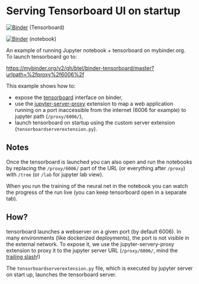 # Serving Tensorboard UI on startup

[![Binder](https://mybinder.org/badge_logo.svg)](https://mybinder.org/v2/gh/binder-examples/tensorboard/master?urlpath=%2fproxy%2f6006%2f) (Tensorboard)

[![Binder](https://mybinder.org/badge_logo.svg)](https://mybinder.org/v2/gh/binder-examples/tensorboard/master?filepath=train_model.ipynb) (notebook)

An example of running Jupyter notebook + tensorboard on mybinder.org. To launch tensorboard go to:

https://mybinder.org/v2/gh/btel/binder-tensorboard/master?urlpath=%2fproxy%2f6006%2f

This example shows how to:

* expose the [tensorboard](https://www.tensorflow.org/tensorboard/) interface on
  binder,
* use the
  [jupyter-server-proxy](https://github.com/jupyterhub/jupyter-server-proxy)
  extension to map a web application running on a port inaccessible from the
  internet (6006 for example) to jupyter path (`/proxy/6006/`),
* launch tensorboard on startup using the custom server extension
  (`tensorboardserverextension.py`).

## Notes

Once the tensorboard is launched you can also open and run the notebooks by replacing
the `/proxy/6006/` part of the URL (or everything after `/proxy`) with `/tree`
(or `/lab` for jupyter lab view).

When you run the training of the neural net in the notebook you can watch the
progress of the run live (you can keep tensorboard open in a separate tab). 

## How?

tensorboard launches a webserver on a given port (by default 6006). In many
environments (like dockerized deployments), the port is not visible in the
external network. To expose it, we use the jupyter-servery-proxy extension to proxy it
to the jupyter server URL (`/proxy/6006/`, mind the [trailing
slash](https://github.com/jupyterhub/jupyter-server-proxy/issues/41`)!)

The `tensorboardserverextension.py` file, which is executed by jupyter server on
start up, launches the tensorboard server.

